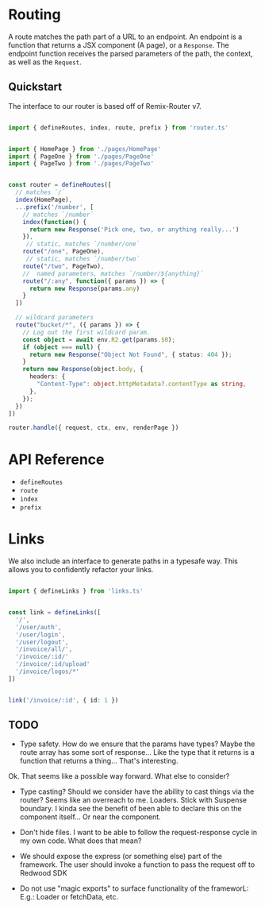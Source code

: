 # Routing

A route matches the path part of a URL to an endpoint. An endpoint is a function that returns a JSX component (A page), or a `Response`. The endpoint function receives the parsed parameters of the path, the context, as well as the `Request`.

## Quickstart

The interface to our router is based off of Remix-Router v7.

```ts

import { defineRoutes, index, route, prefix } from 'router.ts'


import { HomePage } from './pages/HomePage'
import { PageOne } from './pages/PageOne'
import { PageTwo } from './pages/PageTwo'


const router = defineRoutes([
  // matches `/`
  index(HomePage),
  ...prefix('/number', [
    // matches `/number`
    index(function() {
      return new Response('Pick one, two, or anything really...')
    }),
     // static, matches `/number/one`
    route("/one", PageOne),
     // static, matches `/number/two`
    route("/two", PageTwo),
    //  named parameters, matches `/number/${anything}`
    route("/:any", function({ params }) => {
      return new Response(params.any)
    }
  ])

  // wildcard parameters
  route("bucket/*", ({ params }) => {
    // Log out the first wildcard param.
    const object = await env.R2.get(params.$0);
    if (object === null) {
      return new Response("Object Not Found", { status: 404 });
    }
    return new Response(object.body, {
      headers: {
        "Content-Type": object.httpMetadata?.contentType as string,
      },
    });
  })
])

router.handle({ request, ctx, env, renderPage })
```


# API Reference

- `defineRoutes`
- `route`
- `index`
- `prefix`


# Links

We also include an interface to generate paths in a typesafe way. This allows you to confidently
refactor your links.

```ts

import { defineLinks } from 'links.ts'


const link = defineLinks([
  '/',
  '/user/auth',
  '/user/login',
  '/user/logout',
  '/invoice/all/',
  '/invoice/:id/'
  '/invoice/:id/upload'
  '/invoice/logos/*'
])


link('/invoice/:id', { id: 1 })


```


## TODO

- Type safety. How do we ensure that the params have types? Maybe the route array has some sort of response... Like the type that it returns is a function that returns a thing... That's interesting.

Ok. That seems like a possible way forward. What else to consider?

- Type casting? Should we consider have the ability to cast things via the router? Seems like an overreach to me.
Loaders. Stick with Suspense boundary. I kinda see the benefit of been able to declare this on the component itself... Or near the component.

- Don't hide files. I want to be able to follow the request-response cycle in my own code. What does that mean?
- We should expose the express (or something else) part of the framework. The user should invoke a function to pass the request off to Redwood SDK

- Do not use "magic exports" to surface functionality of the frameworL: E.g.: Loader or fetchData, etc.
